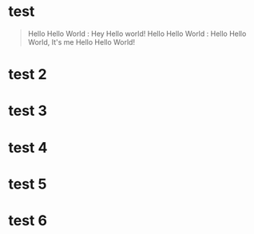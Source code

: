 # test
> Hello Hello World : Hey Hello world!
> Hello Hello World : Hello Hello World, It's me Hello Hello World!
# test 2
# test 3
# test 4
# test 5
# test 6
